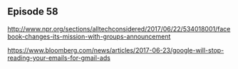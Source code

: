 ## Episode 58

http://www.npr.org/sections/alltechconsidered/2017/06/22/534018001/facebook-changes-its-mission-with-groups-announcement

https://www.bloomberg.com/news/articles/2017-06-23/google-will-stop-reading-your-emails-for-gmail-ads
